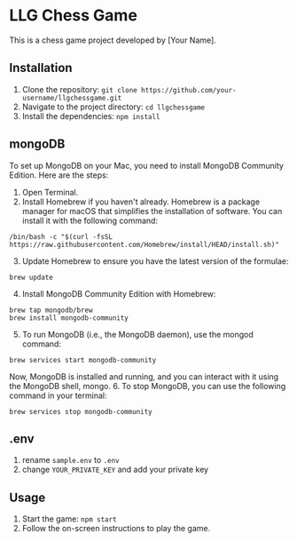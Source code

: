 # LLG Chess Game

This is a chess game project developed by [Your Name].

## Installation

1. Clone the repository: `git clone https://github.com/your-username/llgchessgame.git`
2. Navigate to the project directory: `cd llgchessgame`
3. Install the dependencies: `npm install`

## mongoDB

To set up MongoDB on your Mac, you need to install MongoDB Community Edition. Here are the steps:

1. Open Terminal.
2. Install Homebrew if you haven't already. Homebrew is a package manager for macOS that simplifies the installation of software. You can install it with the following command:
```
/bin/bash -c "$(curl -fsSL https://raw.githubusercontent.com/Homebrew/install/HEAD/install.sh)"
```
3. Update Homebrew to ensure you have the latest version of the formulae:
```
brew update
```
4. Install MongoDB Community Edition with Homebrew:
```
brew tap mongodb/brew
brew install mongodb-community
```
5. To run MongoDB (i.e., the MongoDB daemon), use the mongod command:
```
brew services start mongodb-community
```
Now, MongoDB is installed and running, and you can interact with it using the MongoDB shell, mongo.
6. To stop MongoDB, you can use the following command in your terminal:
```
brew services stop mongodb-community
```

## .env 
1. rename `sample.env` to `.env`
2. change `YOUR_PRIVATE_KEY` and add your private key

## Usage

1. Start the game: `npm start`
2. Follow the on-screen instructions to play the game.


